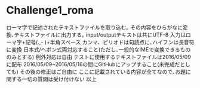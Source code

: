 # Challenge1_roma

ローマ字で記述されたテキストファイルを取り込む｡
その内容をひらがなに変換､テキストファイルに出力する｡
input/outputテキストは共にUTF-8
入力はローマ字+記号(.,- )+半角スペース
カンマ、ピリオドは句読点に､ハイフンは長音符に変換
日本式/ヘボン式両対応すること(ただし､一般的なIMEで変換できるもののみとする)
例外対応は自由
テストに使用するテキストファイルは2016/05/09に配布
2016/05/09~2016/05/16の間にGitHubにアップすること(未完成だとしても)
その後の修正はご自由に
ここに記載されている内容が全てなので､お題に関する一切の質問は受け付けない
以上
